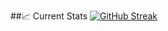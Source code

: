 ##📈 Current Stats
[![GitHub Streak](https://github-readme-streak-stats.herokuapp.com?user=Abu-Rayhan-66&theme=transparent)](https://git.io/streak-stats)
